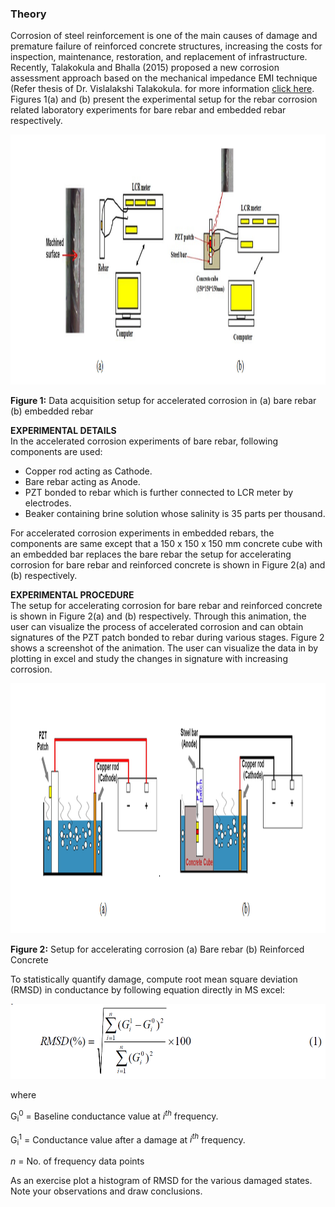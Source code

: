 ### Theory

Corrosion of steel reinforcement is one of the main causes of damage and premature failure of reinforced concrete structures, increasing the costs for inspection, maintenance, restoration, and replacement of infrastructure. Recently, Talakokula and Bhalla (2015) proposed a new corrosion assessment approach based on the mechanical impedance EMI technique (Refer thesis of Dr. Vislalakshi Talakokula. for more information <a href="images/visalakshi.pdf">click here</a>. Figures 1(a) and (b) present the experimental setup for the rebar corrosion related laboratory experiments for bare rebar and embedded rebar respectively.

<img src="images/exp1.png" height="400px"/> 

<b>Figure 1:</b> Data acquisition setup for accelerated corrosion in (a) bare rebar (b) embedded rebar

**EXPERIMENTAL DETAILS**
<br>
In the accelerated corrosion experiments of bare rebar, following components are used:
- Copper rod acting as Cathode.
- Bare rebar acting as Anode.
- PZT bonded to rebar which is further connected to LCR meter by electrodes.
- Beaker containing brine solution whose salinity is 35 parts per thousand.

For accelerated corrosion experiments in embedded rebars, the components are same except that a 150 x 150 x 150 mm concrete cube with an embedded bar replaces the bare rebar the setup for accelerating corrosion for bare rebar and reinforced concrete is shown in Figure 2(a) and (b) respectively.

**EXPERIMENTAL PROCEDURE**
<br>
The setup for accelerating corrosion for bare rebar and reinforced concrete is shown in Figure 2(a) and (b) respectively. Through this animation, the user can visualize the process of accelerated corrosion and can obtain signatures of the PZT patch bonded to rebar during various stages. Figure 2 shows a screenshot of the animation.
The user can visualize the data in by plotting in excel and study the changes in signature with increasing corrosion.
 
<img src="images/exp2.png" height="400px"/>

<b>Figure 2:</b> Setup for accelerating corrosion (a) Bare rebar (b) Reinforced Concrete

To statistically quantify damage, compute root mean square deviation (RMSD) in conductance by following equation directly in MS excel:

<img src="images/th2.png" height="120px"/>

where
<br>

G<sub>i</sub><sup>0</sup> = Baseline conductance value at <i>i<sup>th</sup></i> frequency.<br>

G<sub>i</sub><sup>1</sup> = Conductance value after a damage at <i>i<sup>th</sup></i> frequency.<br>

<i>n</i> = No. of frequency data points<br>

As an exercise plot a histogram of RMSD for the various damaged states. Note your observations and draw conclusions.
